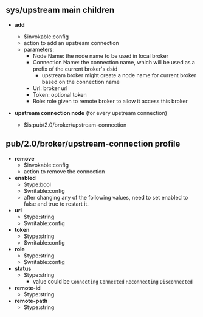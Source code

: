 ## sys/upstream main children
* **add**
  * $invokable:config
  * action to add an upstream connection
  * parameters:
    * Node Name: the node name to be used in local broker
    * Connection Name: the connection name, which will be used as a prefix of the current broker's dsid
      * upstream broker might create a node name for current broker based on the connection name
    * Url: broker url
    * Token: optional token
    * Role: role given to remote broker to allow it access this broker
 
* **upstream connection node** (for every upstream connection)
  * $is:pub/2.0/broker/upstream-connection
  

## pub/2.0/broker/upstream-connection profile
* **remove**
  * $invokable:config
  * action to remove the connection
* **enabled**
  * $type:bool
  * $writable:config
  * after changing any of the following values, need to set enabled to false and true to restart it.
* **url**
  * $type:string
  * $writable:config
* **token**
  * $type:string
  * $writable:config
* **role**
  * $type:string
  * $writable:config
* **status**
  * $type:string
    * value could be `Connecting` `Connected` `Reconnecting` `Disconnected`
* **remote-id**
  * $type:string
* **remote-path**
  * $type:string 
